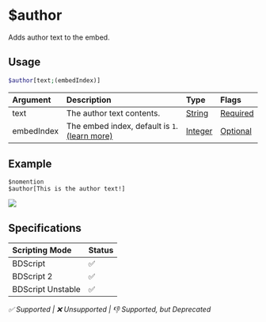 # $author
Adds author text to the embed.

## Usage
```php
$author[text;(embedIndex)]
```

| Argument | Description | Type | Flags |
| :---- | :---- | :---- | :---- |
| text | The author text contents. | [String](/src/resources/arguments/types.md#string) | [Required](/src/resources/arguments/flags.md#required) 
| embedIndex | The embed index, default is `1`. [(learn more)](/src/resources/embedIndexes.md) | [Integer](/src/resources/arguments/types.md#integer) | [Optional](/src/resources/arguments/flags.md#optional)

## Example
```
$nomention
$author[This is the author text!]
```
![](https://user-images.githubusercontent.com/69215413/119855770-32d98500-bee0-11eb-830c-bfb8b65fac7f.png)

## Specifications
| Scripting Mode | Status
| :---- | :---- |
| BDScript | ✅ |
| BDScript 2 | ✅ |
| BDScript Unstable | ✅ |

*✅ Supported | ❌ Unsupported | 👎 Supported, but Deprecated*